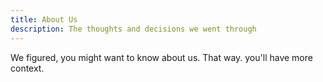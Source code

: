 ```yaml
---
title: About Us
description: The thoughts and decisions we went through
---
```


We figured, you might want to know about us. That way. you'll have more context.
